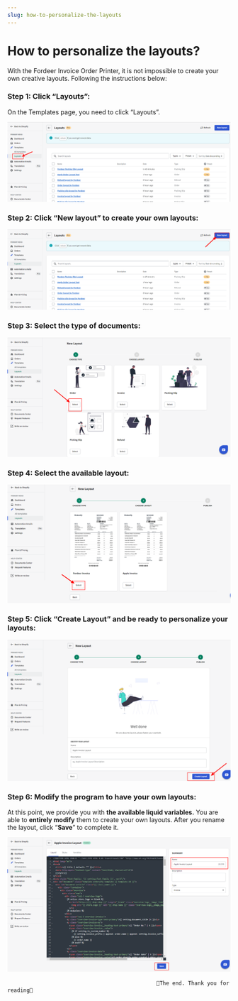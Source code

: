```yaml
---
slug: how-to-personalize-the-layouts
---
```

# How to personalize the layouts?

With the Fordeer Invoice Order Printer, it is not impossible to create your own creative layouts. Following the instructions below:

### Step 1: Click “Layouts”:

On the Templates page, you need to click “Layouts”.

![Layouts-Fordeer-Invoice-Order-Printer (1).png](How%20to%20personalize%20the%20layouts%205423be30f64643b89abfbfd0ceed1a38/Layouts-Fordeer-Invoice-Order-Printer_(1).png)

### Step 2: Click “New layout” to create your own layouts:

![Layouts-Fordeer-Invoice-Order-Printer (2).png](How%20to%20personalize%20the%20layouts%205423be30f64643b89abfbfd0ceed1a38/Layouts-Fordeer-Invoice-Order-Printer_(2).png)

### Step 3: Select the type of documents:

![Themes-Fordeer-Invoice-Order-Printer (3.2).png](How%20to%20personalize%20the%20layouts%205423be30f64643b89abfbfd0ceed1a38/Themes-Fordeer-Invoice-Order-Printer_(3.2).png)

### Step 4: Select the available layout:

![Themes-Fordeer-Invoice-Order-Printer  (4).png](How%20to%20personalize%20the%20layouts%205423be30f64643b89abfbfd0ceed1a38/Themes-Fordeer-Invoice-Order-Printer__(4).png)

### Step 5: Click “Create Layout” and be ready to personalize your layouts:

![Themes-Fordeer-Invoice-Order-Printer (5).png](How%20to%20personalize%20the%20layouts%205423be30f64643b89abfbfd0ceed1a38/Themes-Fordeer-Invoice-Order-Printer_(5).png)

### Step 6: Modify the program to have your own layouts:

At this point, we provide you with **the available liquid variables.** You are able to **entirely modify** them to create your own layouts. After you rename the layout, click “**Save**” to complete it.

![Themes-Fordeer-Invoice-Order-Printer (6).png](How%20to%20personalize%20the%20layouts%205423be30f64643b89abfbfd0ceed1a38/Themes-Fordeer-Invoice-Order-Printer_(6).png)

                                                   🥰The end. Thank you for reading🥰
